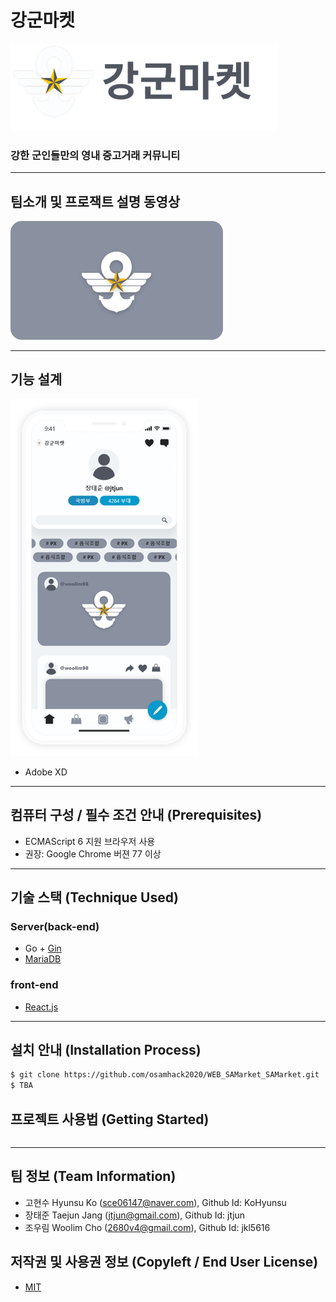 
# 강군마켓

![Logo](docs/imgs/logo.png)

### 강한 군인들만의 영내 중고거래 커뮤니티 

---

## 팀소개 및 프로잭트 설명 동영상
[![Video](docs/imgs/video.png)](https://www.youtube.com)

---

## 기능 설계
 [![XD](docs/imgs/xd_proto.png)](https://www.tinyurl.com/samxdclr)
 - Adobe XD

---

## 컴퓨터 구성 / 필수 조건 안내 (Prerequisites)
* ECMAScript 6 지원 브라우저 사용
* 권장: Google Chrome 버젼 77 이상

---

## 기술 스택 (Technique Used)
### Server(back-end)
 - Go + [Gin](https://github.com/gin-gonic/gin)
 - [MariaDB](https://mariadb.com/)

### front-end
 -  [React.js](https://ko.reactjs.org/)

---

## 설치 안내 (Installation Process)
```bash
$ git clone https://github.com/osamhack2020/WEB_SAMarket_SAMarket.git
$ TBA
```

## 프로젝트 사용법 (Getting Started)
```bash

```

---
 
## 팀 정보 (Team Information)
- 고현수 Hyunsu Ko (sce06147@naver.com), Github Id: KoHyunsu
- 장태준 Taejun Jang (jtjun@gmail.com), Github Id: jtjun
- 조우림 Woolim Cho (2680v4@gmail.com), Github Id: jkl5616

## 저작권 및 사용권 정보 (Copyleft / End User License)
 * [MIT](license.md)
